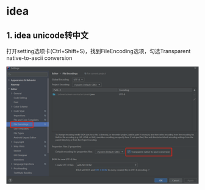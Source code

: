# idea

## 1. idea unicode转中文

打开setting选项卡(Ctrl+Shift+S)，找到FileEncoding选项，勾选Transparent native-to-ascii conversion

![image-20201103170039060](img/idea/image-20201103170039060.png)